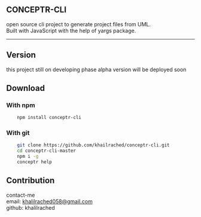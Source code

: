 
## CONCEPTR-CLI
<p>
open source cli project to generate project files from UML.<br>
Built with JavaScript with the help of yargs package.<br>
</p>

---

## Version
this project still on developing phase
alpha version will be deployed soon 
## Download
<div> 

<h3>With npm</h3>

```bash
    npm install conceptr-cli 
```

<div>

<h3>With git</h3>

```bash
    git clone https://github.com/khailrached/conceptr-cli.git 
    cd conceptr-cli-master
    npm i -g
    conceptr help
```

<div>

## Contribution
contact-me <br>
email: khalilrached058@gmail.com<br>
github: khalilrached

